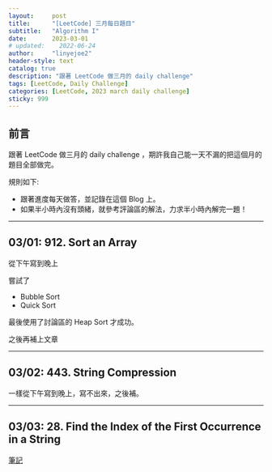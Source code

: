 ```yaml
---
layout:     post
title:      "[LeetCode] 三月每日題目"
subtitle:   "Algorithm I"
date:       2023-03-01
# updated:    2022-06-24
author:     "linyejoe2"
header-style: text
catalog: true
description: "跟著 LeetCode 做三月的 daily challenge"
tags: [LeetCode, Daily Challenge]
categories: [LeetCode, 2023 march daily challenge]
sticky: 999
---
```


## 前言

跟著 LeetCode 做三月的 daily challenge ，期許我自己能一天不漏的把這個月的題目全部做完。

規則如下:

+ 跟著進度每天做答，並記錄在這個 Blog 上。
+ 如果半小時內沒有頭緒，就參考評論區的解法，力求半小時內解完一題！

--------------

## 03/01: 912. Sort an Array

從下午寫到晚上

嘗試了

+ Bubble Sort
+ Quick Sort

最後使用了討論區的 Heap Sort 才成功。

之後再補上文章

--------------

## 03/02: 443. String Compression

一樣從下午寫到晚上，寫不出來，之後補。

--------------

## 03/03: 28. Find the Index of the First Occurrence in a String

[筆記](/2023/03/03/leetcode/23-march-daily-challenge/28-find-the-index-of-the-first-occurrence-in-a-string/)